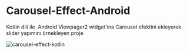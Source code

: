 # Carousel-Effect-Android
Kotlin dili ile  Android Viewpager2 widget’ına Carousel efektini ekleyerek slider yapımını örnekleyen proje

![carousel-effect-kotlin](https://user-images.githubusercontent.com/6243386/208235326-3498a457-9692-4e97-96f9-7f560622a54f.gif)
